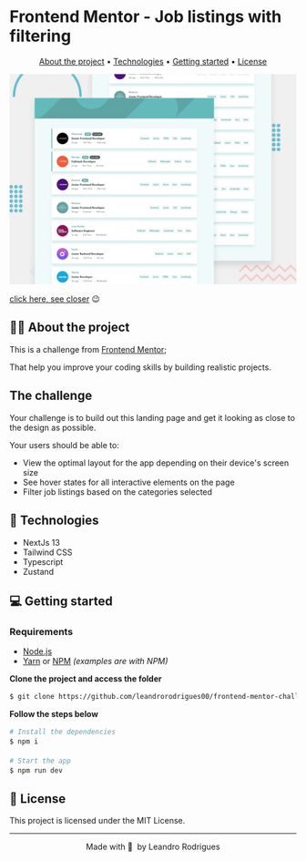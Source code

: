 # Frontend Mentor - Job listings with filtering

<p align="center">
  <a href="#-about-the-project">About the project</a> •
  <a href="#-technologies">Technologies</a> •
  <a href="#-getting-started">Getting started</a> •
  <a href="#-license">License</a>
</p>

![Design preview in the desktop version](./public/images/desktop-preview.jpg)

[click here, see closer](https://job-listings-with-filtering-cs.netlify.app/) 😉


## 👩‍💻 About the project

This is a challenge from [Frontend Mentor](https://www.frontendmentor.io);

That help you improve your coding skills by building realistic projects.

## The challenge

Your challenge is to build out this landing page and get it looking as close to the design as possible.

Your users should be able to:

- View the optimal layout for the app depending on their device's screen size
- See hover states for all interactive elements on the page
- Filter job listings based on the categories selected

## 🚀 Technologies

- NextJs 13
- Tailwind CSS
- Typescript
- Zustand

## 💻 Getting started

### Requirements

- [Node.js](https://nodejs.org/en/)
- [Yarn](https://classic.yarnpkg.com/) or [NPM](https://www.npmjs.com/) _(examples are with NPM)_

**Clone the project and access the folder**

```bash
$ git clone https://github.com/leandrorodrigues00/frontend-mentor-challenges/tree/main/completed-challenges/job-listings-with-filtering && cd job-listings-with-filtering

```

**Follow the steps below**

```bash
# Install the dependencies
$ npm i

# Start the app
$ npm run dev
```

## 📝 License

This project is licensed under the MIT License.

---

<p align="center">
  Made with 💜&nbsp; by  Leandro Rodrigues
</p>
